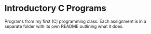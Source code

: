 # Introductory C Programs
 
Programs from my first (C) programming class. Each assignment is in a separate folder with its own README outlining what it does.